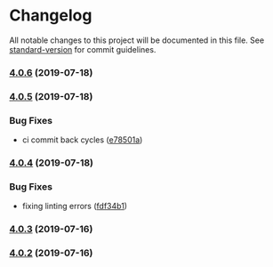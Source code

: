 # Changelog

All notable changes to this project will be documented in this file. See [standard-version](https://github.com/conventional-changelog/standard-version) for commit guidelines.

### [4.0.6](https://github.com/debens/gatsby-plugin-scss-typescript/compare/v4.0.4...v4.0.6) (2019-07-18)

### [4.0.5](https://github.com/debens/gatsby-plugin-scss-typescript/compare/v4.0.4...v4.0.5) (2019-07-18)

### Bug Fixes

-   ci commit back cycles ([e78501a](https://github.com/debens/gatsby-plugin-scss-typescript/commit/e78501a))

### [4.0.4](https://github.com/debens/gatsby-plugin-scss-typescript/compare/v4.0.3...v4.0.4) (2019-07-18)

### Bug Fixes

-   fixing linting errors ([fdf34b1](https://github.com/debens/gatsby-plugin-scss-typescript/commit/fdf34b1))

### [4.0.3](https://github.com/debens/gatsby-plugin-scss-typescript/compare/v4.0.2...v4.0.3) (2019-07-16)

### [4.0.2](https://github.com/debens/gatsby-plugin-scss-typescript/compare/v1.0.2...v4.0.2) (2019-07-16)
